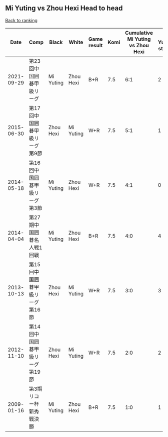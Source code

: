 ## Mi Yuting vs Zhou Hexi Head to head

[Back to ranking](../../index.md)




| **Date** | **Comp** | **Black** | **White** | **Game result** | **Komi** | **Cumulative Mi Yuting vs Zhou Hexi** | **Mi Yuting streak** | **Zhou Hexi streak** | 
| --- | --- | --- | --- | --- | --- | --- | --- | --- |
| 2021-09-29 | 第23回中国囲碁甲級リーグ | Mi Yuting | Zhou Hexi | B+R | 7.5 | 6:1 | 2 | 0 | 
| 2015-06-30 | 第17回中国囲碁甲級リーグ第9節 | Zhou Hexi | Mi Yuting | W+R | 7.5 | 5:1 | 1 | 0 | 
| 2014-05-18 | 第16回中国囲碁甲級リーグ第3節 | Mi Yuting | Zhou Hexi | W+R | 7.5 | 4:1 | 0 | 1 | 
| 2014-04-04 | 第27期中国囲碁名人戦1回戦 | Mi Yuting | Zhou Hexi | B+R | 7.5 | 4:0 | 4 | 0 | 
| 2013-10-13 | 第15回中国囲碁甲級リーグ第16節 | Zhou Hexi | Mi Yuting | W+R | 7.5 | 3:0 | 3 | 0 | 
| 2012-11-10 | 第14回中国囲碁甲級リーグ第19節 | Zhou Hexi | Mi Yuting | W+R | 7.5 | 2:0 | 2 | 0 | 
| 2009-01-16 | 第3期リコー杯新秀戦決勝 | Mi Yuting | Zhou Hexi | B+R | 7.5 | 1:0 | 1 | 0 |




